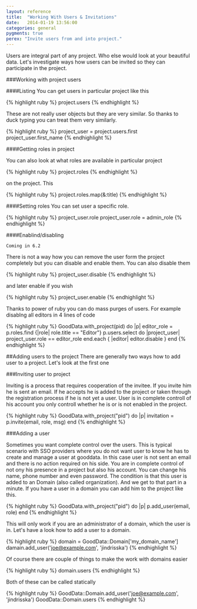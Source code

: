 ```yaml
---
layout: reference
title:  "Working With Users & Invitations"
date:   2014-01-19 13:56:00
categories: general
pygments: true
perex: "Invite users from and into project."
---
```


Users are integral part of any project. Who else would look at your beautiful data. Let's investigate ways how users can be invited so they can participate in the project.

###Working with project users

####Listing
You can get users in particular project like this

{% highlight ruby %}
project.users
{% endhighlight %}

These are not really user objects but they are very similar. So thanks to duck typing you can treat them very similarly.

{% highlight ruby %}
project_user = project.users.first
project_user.first_name
{% endhighlight %}

####Getting roles in project

You can also look at what roles are available in particular project

{% highlight ruby %}
project.roles
{% endhighlight %}

on the project. This

{% highlight ruby %}
project.roles.map(&:title)
{% endhighlight %}

####Setting roles
You can set user a specific role.

{% highlight ruby %}
project_user.role
project_user.role = admin_role
{% endhighlight %}


####Enablind/disabling

`Coming in 6.2`

There is not a way how you can remove the user form the project completely but you can disable and enable them. 
You can also disable them

{% highlight ruby %}
project_user.disable
{% endhighlight %}

and later enable if you wish

{% highlight ruby %}
project_user.enable
{% endhighlight %}

Thanks to power of ruby you can do mass purges of users. For example disablng all editors in 4 lines of code

{% highlight ruby %}
GoodData.with_project(pid) do |p|
  editor_role = p.roles.find {|role| role.title == "Editor"}
  p.users.select do |project_user|
    project_user.role == editor_role
  end.each { |editor| editor.disable }
end
{% endhighlight %}

##Adding users to the project
There are generally two ways how to add user to a project. Let's look at the first one

###Inviting user to project

Inviting is a process that requires cooperation of the invitee. If you invite him he is sent an email. If he accepts he is added to the project or taken through the registration process if he is not yet a user. User is in complete controll of his account you only controll whether he is or is not enabled in the project.

{% highlight ruby %}
GoodData.with_project("pid") do |p|
  invitation = p.invite(email, role, msg)
end
{% endhighlight %}

###Adding a user

Sometimes you want complete control over the users. This is typical scenario with SSO providers where you do not want user to know he has to create and manage a user at gooddata. In this case user is not sent an email and there is no action required on his side. You are in complete control of not ony his presence in a project but also his account. You can change his name, phone number and even password. The condition is that this user is added to an Domain (also called organization). And we get to that part in a minute. If you have a user in a domain you can add him to the project like this.

{% highlight ruby %}
GoodData.with_project("pid") do |p|
  p.add_user(email, role)
end
{% endhighlight %}

This will only work if you are an administrator of a domain, which the user is in. Let's have a look how to add a user to a domain.

{% highlight ruby %}
domain = GoodData::Domain['my_domain_name']
damain.add_user('joe@example.com', 'jindrisska')
{% endhighlight %}

Of course there are couple of things to make the work with domains easier

{% highlight ruby %}
domain.users
{% endhighlight %}

Both of these can be called statically

{% highlight ruby %}
GoodData::Domain.add_user('joe@example.com', 'jindrisska')
GoodData::Domain.users
{% endhighlight %}